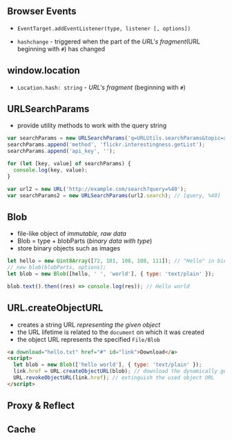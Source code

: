 ## Browser Events

- `EventTarget.addEventListener(type, listener [, options])`

* `hashchange` - triggered when the part of the _URL's fragment_(URL beginning with `#`) has changed

## window.location

- `Location.hash: string` - _URL's fragment_ (beginning with `#`)

## URLSearchParams

- provide utility methods to work with the query string

```js
var searchParams = new URLSearchParams('q=URLUtils.searchParams&topic=api');
searchParams.append('method', 'flickr.interestingness.getList');
searchParams.append('api_key', '');

for (let [key, value] of searchParams) {
  console.log(key, value);
}
```

```js
var url2 = new URL('http://example.com/search?query=%40');
var searchParams2 = new URLSearchParams(url2.search); // [query, %40]
```

## Blob

- file-like object of _immutable, raw data_
- Blob = type + blobParts (_binary data with type_)
- store binary objects such as images

```js
let hello = new Uint8Array([72, 101, 108, 108, 111]); // "Hello" in binary form
// new blob(blobParts, options);
let blob = new Blob([hello, ' ', 'world'], { type: 'text/plain' });

blob.text().then((res) => console.log(res)); // Hello world
```

## URL.createObjectURL

- creates a string URL _representing the given object_
- the URL lifetime is related to the `document` on which it was created
- the object URL represents the specified `File/Blob`

```html
<a download="hello.txt" href="#" id="link">Download</a>
<script>
  let blob = new Blob(['hello world'], { type: 'text/plain' });
  link.href = URL.createObjectURL(blob); // download the dynamically generated blob
  URL.revokeObjectURL(link.href); // extinguish the used object URL
</script>
```

## Proxy & Reflect

## Cache
